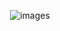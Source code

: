 <p align='center'>
<img src='http://199fit.com/uploads/20190601/admin_demo.png' title='images' style='max-width:600px'></img>
</p>